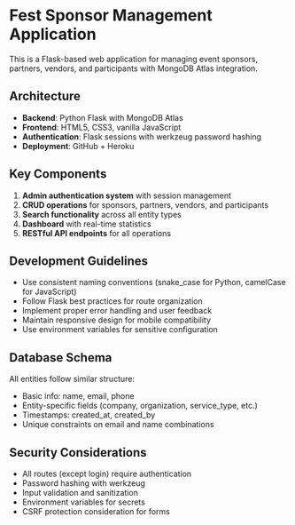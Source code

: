 <!-- Use this file to provide workspace-specific custom instructions to Copilot. For more details, visit https://code.visualstudio.com/docs/copilot/copilot-customization#_use-a-githubcopilotinstructionsmd-file -->

# Fest Sponsor Management Application

This is a Flask-based web application for managing event sponsors, partners, vendors, and participants with MongoDB Atlas integration.

## Architecture
- **Backend**: Python Flask with MongoDB Atlas
- **Frontend**: HTML5, CSS3, vanilla JavaScript
- **Authentication**: Flask sessions with werkzeug password hashing
- **Deployment**: GitHub + Heroku

## Key Components
1. **Admin authentication system** with session management
2. **CRUD operations** for sponsors, partners, vendors, and participants
3. **Search functionality** across all entity types
4. **Dashboard** with real-time statistics
5. **RESTful API endpoints** for all operations

## Development Guidelines
- Use consistent naming conventions (snake_case for Python, camelCase for JavaScript)
- Follow Flask best practices for route organization
- Implement proper error handling and user feedback
- Maintain responsive design for mobile compatibility
- Use environment variables for sensitive configuration

## Database Schema
All entities follow similar structure:
- Basic info: name, email, phone
- Entity-specific fields (company, organization, service_type, etc.)
- Timestamps: created_at, created_by
- Unique constraints on email and name combinations

## Security Considerations
- All routes (except login) require authentication
- Password hashing with werkzeug
- Input validation and sanitization
- Environment variables for secrets
- CSRF protection consideration for forms
